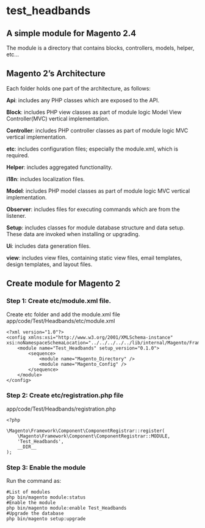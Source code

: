 # test_headbands
## A simple module for Magento 2.4
The module is a directory that contains blocks, controllers, models, helper, etc...

## Magento 2’s Architecture
Each folder holds one part of the architecture, as follows:

  **Api**: includes any PHP classes which are exposed to the API.
  
  **Block**: includes PHP view classes as part of module logic Model View Controller(MVC) vertical implementation.
  
  **Controller**: includes PHP controller classes as part of module logic MVC vertical implementation.
  
  **etc**: includes configuration files; especially the module.xml, which is required.
  
  **Helper**: includes aggregated functionality.
  
  **i18n**: includes localization files.
  
  **Model**: includes PHP model classes as part of module logic MVC vertical implementation.
  
  **Observer**: includes files for executing commands which are from the listener.
  
  **Setup**: includes classes for module database structure and data setup. These data are invoked when installing or upgrading.
  
  **Ui**: includes data generation files.
  
  **view**: includes view files, containing static view files, email templates, design templates, and layout files.
 
## Create module for Magento 2

### Step 1: Create etc/module.xml file.
Create etc folder and add the module.xml file   
app/code/Test/Headbands/etc/module.xml
```
<?xml version="1.0"?>
<config xmlns:xsi="http://www.w3.org/2001/XMLSchema-instance" xsi:noNamespaceSchemaLocation="../../../../../lib/internal/Magento/Framework/Module/etc/module.xsd">
    <module name="Test_Headbands" setup_version="0.1.0">
        <sequence>
            <module name="Magento_Directory" />
            <module name="Magento_Config" />
        </sequence>
    </module>
</config>
```
### Step 2: Create etc/registration.php file
app/code/Test/Headbands/registration.php
```
<?php

\Magento\Framework\Component\ComponentRegistrar::register(
    \Magento\Framework\Component\ComponentRegistrar::MODULE,
    'Test_Headbands',
    __DIR__
);
```
### Step 3: Enable the module
Run the command as:
```
#List of modules
php bin/magento module:status
#Enable the module
php bin/magento module:enable Test_Headbands
#Upgrade the database
php bin/magento setup:upgrade
```

